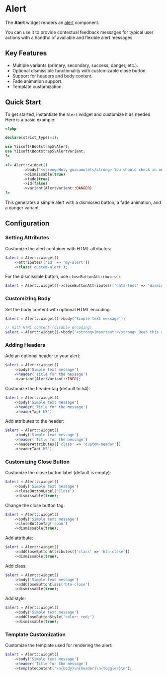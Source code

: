 # Alert

The **Alert** widget renders an [alert](https://getbootstrap.com/docs/5.3/components/alerts/) component.

You can use it to provide contextual feedback messages for typical user actions with a handful of available and flexible
alert messages.

## Key Features
- Multiple variants (primary, secondary, success, danger, etc.).
- Optional dismissible functionality with customizable close button.
- Support for headers and body content.
- Fade animation support.
- Template customization.

## Quick Start
To get started, instantiate the `Alert` widget and customize it as needed. Here is a basic example:

```php
<?php

declare(strict_types=1);

use Yiisoft\Bootstrap5\Alert;
use Yiisoft\Bootstrap5\AlertVariant;
?>

<?= Alert::widget()
        ->body('<strong>Holy guacamole!</strong> You should check in on some of those fields below.', false)
        ->dismissable(true)
        ->fade(true)
        ->id(false)
        ->variant(AlertVariant::DANGER)
?>
```

This generates a simple alert with a dismissed button, a fade animation, and a danger variant.

## Configuration

### Setting Attributes
Customize the alert container with HTML attributes:

```php
$alert = Alert::widget()
    ->attributes(['id' => 'my-alert'])
    ->class('custom-alert');
```

For the dismissible button, use `closeButtonAttributes()`:

```php
$alert = Alert::widget()->closeButtonAttributes(['data-test' => 'dismiss-button']);
```

### Customizing Body
Set the body content with optional HTML encoding:

```php
$alert = Alert::widget()->body('Simple text message'); 

// With HTML content (disable encoding)
$alert = Alert::widget()->body('<strong>Important:</strong> Read this carefully.', false);
```

### Adding Headers
Add an optional header to your alert:

```php
$alert = Alert::widget()
    ->body('Simple text message')
    ->header('Title for the message')
    ->variant(AlertVariant::INFO);
``` 

Customize the header tag (default to h4):

```php
$alert = Alert::widget()
    ->body('Simple text message')
    ->header('Title for the message')
    ->headerTag('h5');
```

Add attributes to the header:

```php
$alert = Alert::widget()
    ->body('Simple text message')
    ->header('Title for the message')
    ->headerAttributes(['class' => 'custom-header'])
    ->headerTag('h5');
```

### Customizing Close Button
Customize the close button label (default is empty):

```php
$alert = Alert::widget()
    ->body('Simple text message')
    ->closeButtonLabel('Close')
    ->dismissable(true);
```

Change the close button tag:

```php
$alert = Alert::widget()
    ->body('Simple text message')
    ->closeButtonTag('span')
    ->dismissable(true);
```

Add attribute:

```php
$alert = Alert::widget()
    ->addCloseButtonAttributes(['class' => 'btn-close'])
    ->dismissable(true);
```

Add class:

```php
$alert = Alert::widget()
    ->body('Simple text message')
    ->addCloseButtonClass('btn-close')
    ->dismissable(true);
```

Add style:

```php
$alert = Alert::widget()
    ->body('Simple text message')
    ->addCloseButtonStyle('color: red;')
    ->dismissable(true);
```

### Template Customization
Customize the template used for rendering the alert:

```php
$alert = Alert::widget()
    ->body('Simple text message')
    ->header('Title for the message')
    ->templateContent("\n{body}\n{header}\n{toggler}\n");
```
